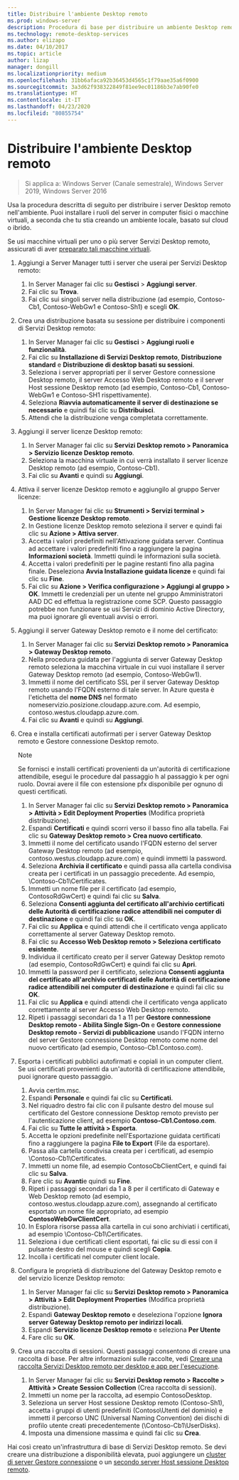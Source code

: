 ```yaml
---
title: Distribuire l'ambiente Desktop remoto
ms.prod: windows-server
description: Procedura di base per distribuire un ambiente Desktop remoto.
ms.technology: remote-desktop-services
ms.author: elizapo
ms.date: 04/10/2017
ms.topic: article
author: lizap
manager: dongill
ms.localizationpriority: medium
ms.openlocfilehash: 31bb6afaca92b36453d4565c1f79aae35a6f0900
ms.sourcegitcommit: 3a3d62f938322849f81ee9ec01186b3e7ab90fe0
ms.translationtype: HT
ms.contentlocale: it-IT
ms.lasthandoff: 04/23/2020
ms.locfileid: "80855754"
---
```

# <a name="deploy-your-remote-desktop-environment"></a>Distribuire l'ambiente Desktop remoto

>Si applica a: Windows Server (Canale semestrale), Windows Server 2019, Windows Server 2016

Usa la procedura descritta di seguito per distribuire i server Desktop remoto nell'ambiente. Puoi installare i ruoli del server in computer fisici o macchine virtuali, a seconda che tu stia creando un ambiente locale, basato sul cloud o ibrido. 

Se usi macchine virtuali per uno o più server Servizi Desktop remoto, assicurati di aver [preparato tali macchine virtuali](rds-prepare-vms.md).
  
  
1.  Aggiungi a Server Manager tutti i server che userai per Servizi Desktop remoto:  
    1.  In Server Manager fai clic su **Gestisci** > **Aggiungi server**.  
    2.  Fai clic su **Trova**.  
    3.  Fai clic sui singoli server nella distribuzione (ad esempio, Contoso-Cb1, Contoso-WebGw1 e Contoso-Sh1) e scegli **OK**.  
2.  Crea una distribuzione basata su sessione per distribuire i componenti di Servizi Desktop remoto:  
    1.  In Server Manager fai clic su **Gestisci** > **Aggiungi ruoli e funzionalità**.  
    2.  Fai clic su **Installazione di Servizi Desktop remoto**, **Distribuzione standard** e **Distribuzione di desktop basati su sessioni**.  
    3.  Seleziona i server appropriati per il server Gestore connessione Desktop remoto, il server Accesso Web Desktop remoto e il server Host sessione Desktop remoto (ad esempio, Contoso-Cb1, Contoso-WebGw1 e Contoso-SH1 rispettivamente).  
    4.  Seleziona **Riavvia automaticamente il server di destinazione se necessario** e quindi fai clic su **Distribuisci**.  
    5.  Attendi che la distribuzione venga completata correttamente.  
3.  Aggiungi il server licenze Desktop remoto:  
    1.  In Server Manager fai clic su **Servizi Desktop remoto > Panoramica > Servizio licenze Desktop remoto**.  
    2.  Seleziona la macchina virtuale in cui verrà installato il server licenze Desktop remoto (ad esempio, Contoso-Cb1).  
    3.  Fai clic su **Avanti** e quindi su **Aggiungi**.  
4.  Attiva il server licenze Desktop remoto e aggiungilo al gruppo Server licenze:  
    1.  In Server Manager fai clic su **Strumenti > Servizi terminal > Gestione licenze Desktop remoto**.  
    2.  In Gestione licenze Desktop remoto seleziona il server e quindi fai clic su **Azione > Attiva server**.  
    3.  Accetta i valori predefiniti nell'Attivazione guidata server. Continua ad accettare i valori predefiniti fino a raggiungere la pagina **Informazioni società**. Immetti quindi le informazioni sulla società.  
    4.  Accetta i valori predefiniti per le pagine restanti fino alla pagina finale. Deseleziona **Avvia Installazione guidata licenze** e quindi fai clic su **Fine**.  
    5.  Fai clic su **Azione > Verifica configurazione > Aggiungi al gruppo > OK**. Immetti le credenziali per un utente nel gruppo Amministratori AAD DC ed effettua la registrazione come SCP. Questo passaggio potrebbe non funzionare se usi Servizi di dominio Active Directory, ma puoi ignorare gli eventuali avvisi o errori.  
5.  Aggiungi il server Gateway Desktop remoto e il nome del certificato:  
    1.  In Server Manager fai clic su **Servizi Desktop remoto > Panoramica > Gateway Desktop remoto**.  
    2.  Nella procedura guidata per l'aggiunta di server Gateway Desktop remoto seleziona la macchina virtuale in cui vuoi installare il server Gateway Desktop remoto (ad esempio, Contoso-WebGw1).  
    3.  Immetti il nome del certificato SSL per il server Gateway Desktop remoto usando l'FQDN esterno di tale server. In Azure questa è l'etichetta del **nome DNS** nel formato nomeservizio.posizione.cloudapp.azure.com. Ad esempio, contoso.westus.cloudapp.azure.com.  
    4.  Fai clic su **Avanti** e quindi su **Aggiungi**.
6.  Crea e installa certificati autofirmati per i server Gateway Desktop remoto e Gestore connessione Desktop remoto.

       > [!NOTE]
       > Se fornisci e installi certificati provenienti da un'autorità di certificazione attendibile, esegui le procedure dal passaggio h al passaggio k per ogni ruolo. Dovrai avere il file con estensione pfx disponibile per ognuno di questi certificati.
       
    1.  In Server Manager fai clic su **Servizi Desktop remoto > Panoramica > Attività > Edit Deployment Properties** (Modifica proprietà distribuzione).  
    2.  Espandi **Certificati** e quindi scorri verso il basso fino alla tabella. Fai clic su **Gateway Desktop remoto > Crea nuovo certificato**.  
    3.  Immetti il nome del certificato usando l'FQDN esterno del server Gateway Desktop remoto (ad esempio, contoso.westus.cloudapp.azure.com) e quindi immetti la password.  
    4.  Seleziona **Archivia il certificato** e quindi passa alla cartella condivisa creata per i certificati in un passaggio precedente. Ad esempio, \Contoso-Cb1\Certificates.  
    5.  Immetti un nome file per il certificato (ad esempio, ContosoRdGwCert) e quindi fai clic su **Salva**.  
    6.  Seleziona **Consenti aggiunta del certificato all'archivio certificati delle Autorità di certificazione radice attendibili nei computer di destinazione** e quindi fai clic su **OK**.  
    7.  Fai clic su **Applica** e quindi attendi che il certificato venga applicato correttamente al server Gateway Desktop remoto.  
    8.  Fai clic su **Accesso Web Desktop remoto > Seleziona certificato esistente**.  
    9.  Individua il certificato creato per il server Gateway Desktop remoto (ad esempio, ContosoRdGwCert) e quindi fai clic su **Apri**.  
    10. Immetti la password per il certificato, seleziona **Consenti aggiunta del certificato all'archivio certificati delle Autorità di certificazione radice attendibili nei computer di destinazione** e quindi fai clic su **OK**.  
    11. Fai clic su **Applica** e quindi attendi che il certificato venga applicato correttamente al server Accesso Web Desktop remoto.  
    12. Ripeti i passaggi secondari da 1 a 11 per **Gestore connessione Desktop remoto - Abilita Single Sign-On** e **Gestore connessione Desktop remoto - Servizi di pubblicazione** usando l'FQDN interno del server Gestore connessione Desktop remoto come nome del nuovo certificato (ad esempio, Contoso-Cb1.Contoso.com).  
7.  Esporta i certificati pubblici autofirmati e copiali in un computer client. Se usi certificati provenienti da un'autorità di certificazione attendibile, puoi ignorare questo passaggio.  
    1.  Avvia certlm.msc.  
    2.  Espandi **Personale** e quindi fai clic su **Certificati**.  
    3.  Nel riquadro destro fai clic con il pulsante destro del mouse sul certificato del Gestore connessione Desktop remoto previsto per l'autenticazione client, ad esempio **Contoso-Cb1.Contoso.com**.  
    4.  Fai clic su **Tutte le attività > Esporta**.  
    5.  Accetta le opzioni predefinite nell'Esportazione guidata certificati fino a raggiungere la pagina **File to Export** (File da esportare).  
    6.  Passa alla cartella condivisa creata per i certificati, ad esempio \Contoso-Cb1\Certificates.  
    7.  Immetti un nome file, ad esempio ContosoCbClientCert, e quindi fai clic su **Salva**.  
    8.  Fare clic su **Avanti**e quindi su **Fine**.  
    9.  Ripeti i passaggi secondari da 1 a 8 per il certificato di Gateway e Web Desktop remoto (ad esempio, contoso.westus.cloudapp.azure.com), assegnando al certificato esportato un nome file appropriato, ad esempio **ContosoWebGwClientCert**.  
    10. In Esplora risorse passa alla cartella in cui sono archiviati i certificati, ad esempio \Contoso-Cb1\Certificates.  
    11. Seleziona i due certificati client esportati, fai clic su di essi con il pulsante destro del mouse e quindi scegli **Copia**.  
    12. Incolla i certificati nel computer client locale.  
8.  Configura le proprietà di distribuzione del Gateway Desktop remoto e del servizio licenze Desktop remoto:  
    1.  In Server Manager fai clic su **Servizi Desktop remoto > Panoramica > Attività > Edit Deployment Properties** (Modifica proprietà distribuzione).  
    2.  Espandi **Gateway Desktop remoto** e deseleziona l'opzione **Ignora server Gateway Desktop remoto per indirizzi locali**.  
    3.  Espandi **Servizio licenze Desktop remoto** e seleziona **Per Utente**  
    4.  Fare clic su **OK**.  
10. Crea una raccolta di sessioni. Questi passaggi consentono di creare una raccolta di base. Per altre informazioni sulle raccolte, vedi [Creare una raccolta Servizi Desktop remoto per desktop e app per l'esecuzione](rds-create-collection.md).
 
    1.  In Server Manager fai clic su **Servizi Desktop remoto > Raccolte > Attività > Create Session Collection** (Crea raccolta di sessioni).  
    2.  Immetti un nome per la raccolta, ad esempio ContosoDesktop.  
    3.  Seleziona un server Host sessione Desktop remoto (Contoso-Sh1), accetta i gruppi di utenti predefiniti (Contoso\Utenti del dominio) e immetti il percorso UNC (Universal Naming Convention) dei dischi di profilo utente creati precedentemente (\Contoso-Cb1\UserDisks).  
    4.  Imposta una dimensione massima e quindi fai clic su **Crea**.  
  

Hai così creato un'infrastruttura di base di Servizi Desktop remoto. Se devi creare una distribuzione a disponibilità elevata, puoi aggiungere un [cluster di server Gestore connessione](rds-connection-broker-cluster.md) o un [secondo server Host sessione Desktop remoto](rds-scale-rdsh-farm.md).


